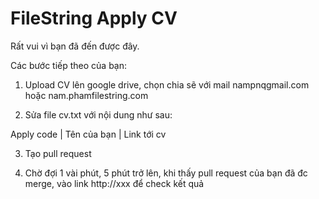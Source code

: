 # FileString Apply CV

Rất vui vì bạn đã đến được đây.

Các bước tiếp theo của bạn:

1. Upload CV lên google drive, chọn chia sẽ với mail nampnq<at>gmail.com hoặc nam.pham<at>filestring.com

2. Sửa file cv.txt với nội dung như sau:

Apply code | Tên của bạn | Link tới cv

3. Tạo pull request

4. Chờ đợi 1 vài phút, 5 phút trở lên, khi thấy pull request của bạn đã đc merge, vào link http://xxx để check kết quả
